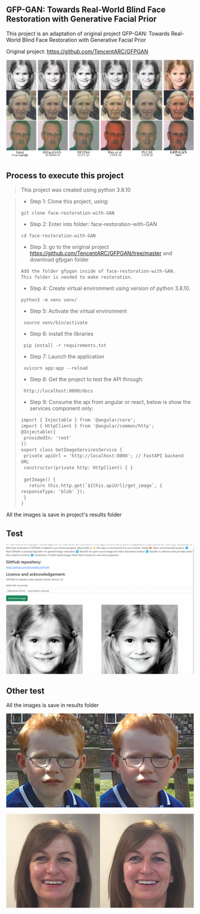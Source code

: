 ##  GFP-GAN: Towards Real-World Blind Face Restoration with Generative Facial Prior


This project is an adaptation of original project GFP-GAN: Towards Real-World Blind Face Restoration with Generative Facial Prior

Original project:
https://github.com/TencentARC/GFPGAN


![image.png](img/restoration_image.jpg)


## Process to execute this project

> This project was created using python 3.8.10

> - Step 1: Clone this project, using: 
>```
> git clone face-restoration-with-GAN
>```
> - Step 2: Enter into folder: face-restoration-with-GAN
>```
> cd face-restoration-with-GAN
>```
> - Step 3: go to the original project https://github.com/TencentARC/GFPGAN/tree/master and download gfpgan folder
>```
>Add the folder gfpgan inside of face-restoration-with-GAN. 
>This folder is needed to make restoration.
>```
>- Step 4: Create virtual environment using version of python 3.8.10.
>```
> python3 -m venv venv/
>```
>- Step 5: Activate the virtual environment
>```
>  source venv/bin/activate
>```
>- Step 6: install the libraries
>```
>  pip install -r requirements.txt
>```
>- Step 7: Launch the application
>```
>  uvicorn app:app --reload
>```
>- Step 8: Get the project to test the API through:
>```
>  http://localhost:8000/docs
>```
>- Step 9: Consume the api from angular or react, below is show the services component only:
>```
>import { Injectable } from '@angular/core';
>import { HttpClient } from '@angular/common/http';
>@Injectable({
>  providedIn: 'root'
>})
>export class GetImageServicesService {
>  private apiUrl = 'http://localhost:8000'; // FastAPI backend URL
>  constructor(private http: HttpClient) { }
>
>  getImage() {
>    return this.http.get(`${this.apiUrl}/get_image`, { responseType: 'blob' });
>  }
>}

All the images is save in project's results folder


## Test


![Alt Text](img/gif.gif)


## Other test

All the images is save in results folder

![image.png](img/young-ed-sheeran_00.png)

![image.png](img/image3_00.png)